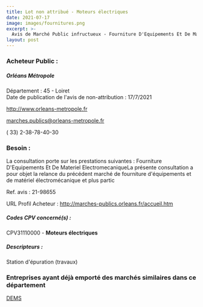 ```yaml
---
title: Lot non attribué - Moteurs électriques
date: 2021-07-17
image: images/fournitures.png
excerpt: >-
  Avis de Marché Public infructueux - Fourniture D'Equipements Et De Materiel Electromecanique
layout: post
---
```


### Acheteur Public :
##### Orléans Métropole
Département : 45 - Loiret<br/>
Date de publication de l'avis de non-attribution : 17/7/2021


http://www.orleans-metropole.fr

marches.publics@orleans-metropole.fr

( 33) 2-38-78-40-30
### Besoin :

La consultation porte sur les prestations suivantes : Fourniture D'Equipements Et De Materiel ElectromecaniqueLa présente consultation a pour objet la relance du précédent marché de fourniture d'équipements et de matériel électromécanique et plus partic

Ref. avis : 21-98655

URL Profil Acheteur : http://marches-publics.orleans.fr/accueil.htm

##### Codes CPV concerné(s) :
CPV31110000 - **Moteurs électriques** <br/>

##### Descripteurs :
Station d'épuration (travaux) <br/>

### Entreprises ayant déjà emporté des marchés similaires dans ce département
<a href="/entreprise-578/siren-812581494">DEMS</a><br/><br/>
